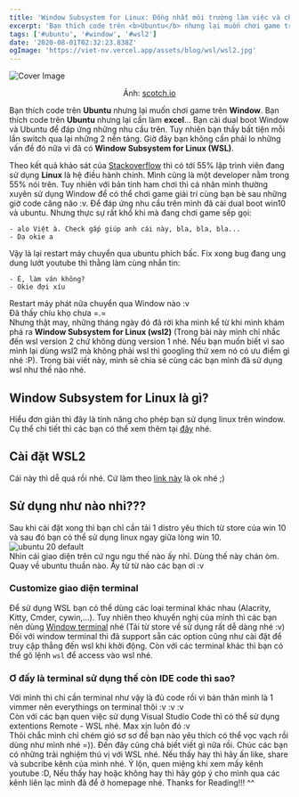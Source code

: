 ```yaml
---
title: 'Window Subsystem for Linux: Đồng nhất môi trường làm việc và chơi game cho lập trình viên'
excerpt: 'Bạn thích code trên <b>Ubuntu</b> nhưng lại muốn chơi game trên <b>Window</b>. Bạn thích code trên <b>Ubuntu</b> nhưng lại cần làm <b>excel</b>... Bạn cài dual boot Window và Ubuntu để đáp ứng những nhu cầu trên. Tuy nhiên bạn thấy bất tiện mỗi lần switch qua lại những 2 nền tảng. Giờ đây bạn không cần phải lo những vấn đề đó nữa vì đã có <b>Window Subsystem for Linux (WSL)</b>.'
tags: ['#ubuntu', '#window', '#wsl2']
date: '2020-08-01T02:32:23.838Z'
ogImage: 'https://viet-nv.vercel.app/assets/blog/wsl/wsl2.jpg'
---
```


![Cover Image](/assets/blog/wsl/wsl2.jpg)

<center>
Ảnh: <a href="https://scotch.io/bar-talk/trying-the-new-wsl-2-its-fast-windows-subsystem-for-linux" class="text-blue-700 hover:text-blue-600" target="_blank">scotch.io</a>
</center>

Bạn thích code trên <b>Ubuntu</b> nhưng lại muốn chơi game trên <b>Window</b>. Bạn thích code trên <b>Ubuntu</b> nhưng lại cần làm <b>excel</b>... Bạn cài dual boot Window và Ubuntu để đáp ứng những nhu cầu trên. Tuy nhiên bạn thấy bất tiện mỗi lần switch qua lại những 2 nền tảng. Giờ đây bạn không cần phải lo những vấn đề đó nữa vì đã có <b>Window Subsystem for Linux (WSL)</b>.

Theo kết quả khảo sát của [Stackoverflow](https://insights.stackoverflow.com/survey/2020#technology-platforms) thì có tới 55% lập trình viên đang sử dụng <b>Linux</b> là hệ điều hành chính. Mình cũng là một developer nằm trong 55% nói trên. Tuy nhiên với bản tính ham chơi thì cá nhân mình thường xuyên sử dụng Window để có thể chơi game giải trí cùng bạn bè sau những giờ code căng não :v. Để đáp ứng nhu cầu trên mình đã cài dual boot win10 và ubuntu. Nhưng thực sự rất khổ khi mà đang chơi game sếp gọi: <br/>

```
- alo Việt à. Check gấp giúp anh cái này, bla, bla, bla...
- Dạ okie a
```

Vậy là lại restart máy chuyển qua ubuntu phích bấc. Fix xong bug đang ung dung lướt youtube thì thằng làm cùng nhắn tin:

```
- Ê, làm ván không?
- Okie đợi xíu
```

Restart máy phát nữa chuyển qua Window nào :v
<br/>
Đã thấy chíu khọ chưa =.=<br/>
Nhưng thật may, những tháng ngày đó đã rời kha mình kể từ khi mình khám phá ra <b>Window Subsystem for Linux (wsl2)</b> (Trong bài này mình chỉ nhắc đến wsl version 2 chứ không dùng version 1 nhé. Nếu bạn muốn biết vì sao mình lại dùng wsl2 mà không phải wsl thì googling thử xem nó có ưu điểm gì nhé :P). Trong bài viết này, mình sẽ chia sẻ cùng các bạn mình đã sử dụng wsl như thế nào nhé.

## Window Subsystem for Linux là gì?

Hiểu đơn giản thì đây là tính năng cho phép bạn sử dụng linux trên window. <br/>
Cụ thể chi tiết thì các bạn có thể xem thêm tại <a href="https://docs.microsoft.com/en-us/windows/wsl/" class="text-blue-600 hover:text-blue-700" target="_blank">đây</a> nhé.

## Cài đặt WSL2

Cái này thì dễ quá rồi nhé. Cứ làm theo <a href="https://docs.microsoft.com/en-us/windows/wsl/install-win10" class="text-blue-600 hover:text-blue-700" target="_blank">link này</a> là ok nhé ;)

## Sử dụng như nào nhỉ???

Sau khi cài đặt xong thì bạn chỉ cần tải 1 distro yêu thích từ store của win 10 và sau đó bạn có thể sử dụng linux ngay giữa lòng win 10.
![ubuntu 20 default](/assets/blog/wsl/wsl-default.png)
<br/>
Nhìn cái giao diện trên cứ ngu ngu thế nào ấy nhỉ. Dùng thế này chán òm. Quay về ubuntu thuần nào. Ấy từ từ nào các bạn ơi :v

### Customize giao diện terminal

Để sử dụng WSL bạn có thể dùng các loại terminal khác nhau (Alacrity, Kitty, Cmder, cywin,...). Tuy nhiên theo khuyến nghị của mình thì các bạn nên dùng [Window terminal](https://github.com/microsoft/terminal) nhé (Tải từ store về sử dụng rất dễ dàng nhé :v)<br/>
Đối với window terminal thì đã support sẵn các option cũng như cài đặt để truy cập thẳng đến wsl khi khởi động. Còn với các terminal khác thì bạn có thể gõ lệnh `wsl` để access vào wsl nhé.

### Ơ đấy là terminal sử dụng thế còn IDE code thì sao?

Với mình thì chỉ cần terminal như vậy là đủ code rồi vì bản thân mình là 1 vimmer nên everythings on terminal thôi :v :v :v
<br/>
Còn với các bạn quen việc sử dụng Visual Studio Code thì có thể sử dụng extentions Remote - WSL nhé. Max xịn luôn đó :v
<br/>
Thôi chắc mình chỉ chém gió sơ sơ để bạn nào yêu thích có thể vọc vạch rồi dùng như mình nhé =)). Đến đây cũng chả biết viết gì nữa rồi. Chúc các bạn có những trải nghiệm thú vị với WSL nhé. Nếu thấy hay thì hãy ấn like, share và subcribe kênh của mình nhé. Ý lộn, quen miệng khi xem mấy kênh youtube :D, Nếu thấy hay hoặc không hay thì hãy góp ý cho mình qua các kênh liên lạc mình đã để ở homepage nhé. Thanks for Reading!!! ^^
